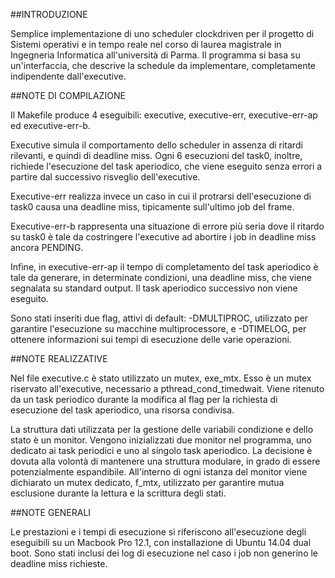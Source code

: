 ##INTRODUZIONE

Semplice implementazione di uno scheduler clockdriven per il progetto di Sistemi operativi e in tempo reale nel corso di laurea magistrale in Ingegneria Informatica all'università di Parma.
Il programma si basa su un'interfaccia, che descrive la schedule da implementare, completamente indipendente dall'executive.

##NOTE DI COMPILAZIONE

Il Makefile produce 4 eseguibili: executive, executive-err, executive-err-ap ed executive-err-b.

Executive simula il comportamento dello scheduler in assenza di ritardi rilevanti, e quindi di deadline miss.
Ogni 6 esecuzioni del task0, inoltre, richiede l'esecuzione del task aperiodico, che viene eseguito senza errori a partire dal successivo risveglio dell'executive.

Executive-err realizza invece un caso in cui il protrarsi dell'esecuzione di task0 causa una deadline miss, tipicamente sull'ultimo job del frame.

Executive-err-b rappresenta una situazione di errore più seria dove il ritardo su task0 è tale da costringere l'executive ad abortire i job in deadline miss ancora PENDING.

Infine, in executive-err-ap il tempo di completamento del task aperiodico è tale da generare, in determinate condizioni, una deadline miss, che viene segnalata su standard output. Il task aperiodico successivo non viene eseguito.

Sono stati inseriti due flag, attivi di default: -DMULTIPROC, utilizzato per garantire l'esecuzione su macchine multiprocessore, e -DTIMELOG, per ottenere informazioni sui tempi di esecuzione delle varie operazioni.

##NOTE REALIZZATIVE

Nel file executive.c è stato utilizzato un mutex, exe_mtx.
Esso è un mutex riservato all'executive, necessario a pthread_cond_timedwait. Viene ritenuto da un task periodico durante la modifica al flag per la richiesta di esecuzione del task aperiodico, una risorsa condivisa.

La struttura dati utilizzata per la gestione delle variabili condizione e dello stato è un monitor. Vengono inizializzati due monitor nel programma, uno dedicato ai task periodici e uno al singolo task aperiodico. La decisione è dovuta alla volontà di mantenere una struttura modulare, in grado di essere potenzialmente espandibile.
All'interno di ogni istanza del monitor viene dichiarato un mutex dedicato, f_mtx, utilizzato per garantire mutua esclusione durante la lettura e la scrittura degli stati.

##NOTE GENERALI

Le prestazioni e i tempi di esecuzione si riferiscono all'esecuzione degli eseguibili su un Macbook Pro 12.1, con installazione di Ubuntu 14.04 dual boot.
Sono stati inclusi dei log di esecuzione nel caso i job non generino le deadline miss richieste. 
